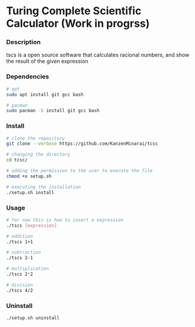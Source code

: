 # Turing Complete Scientific Calculator (Work in progrss)

### Description
tscs is a open source software that calculates racional numbers, and show the result of the given expression

### Dependencies
```bash
# apt
sudo apt install git gcc bash

# pacman
sudo pacman -S install git gcc bash
```

### Install
```bash
# clone the repository
git clone --verbose https://github.com/KanzenMinarai/tcsc

# changing the directory
cd tcsc/

# adding the permission to the user to execute the file
chmod +x setup.sh

# executing the installation
./setup.sh install
```
### Usage
```bash
# for now this is how to insert a expression
./tscs [expression]

# addition
./tscs 1+1

# subtraction
./tscs 2-1

# multiplication
./tscs 2*2

# division
./tscs 4/2
```

### Uninstall
```bash
./setup.sh uninstall
```